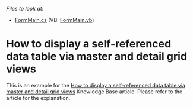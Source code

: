 <!-- default file list -->
*Files to look at*:

* [FormMain.cs](./CS/FormMain.cs) (VB: [FormMain.vb](./VB/FormMain.vb))
<!-- default file list end -->
# How to display a self-referenced data table via master and detail grid views


<p>This is an example for the <a href="https://www.devexpress.com/Support/Center/p/A1600">How to display a self-referenced data table via master and detail grid views</a> Knowledge Base article. Please refer to the article for the explanation.</p>

<br/>


